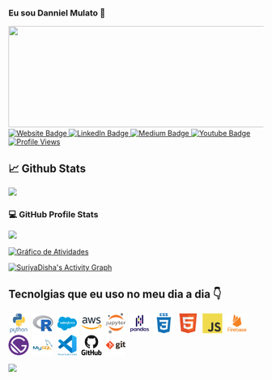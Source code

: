 
### Eu sou Danniel Mulato 👋


<div align="left">
  <img src="https://media.giphy.com/media/dWesBcTLavkZuG35MI/giphy.gif" width="600" height="200"/>
</div>

<!-- Social Media -->
<div id="badges" align="left">
 <a href="http://www.Danniel">
   <img src="https://img.shields.io/badge/website-000000?style=for-the-badge&logo=About.me&logoColor=white" alt="Website Badge">
	   
  <a href="http://www.linkedin.com/in/daniel-mulato">
    <img src="https://img.shields.io/badge/LinkedIn-blue?style=for-the-badge&logo=linkedin&logoColor=white" alt="LinkedIn Badge">
  </a>
  <a href="https://medium.com/dnnielcientista">
    <img src="https://img.shields.io/badge/Medium-12100E?style=for-the-badge&logo=medium&logoColor=white" alt="Medium Badge">
  </a>
  <a href="https://www.youtube.com/@dannielfisico2666">
    <img src="https://img.shields.io/badge/YouTube-FF0000?style=for-the-badge&logo=youtube&logoColor=white" alt="Youtube Badge">
  </a> 
  <a href="#"><img src="https://komarev.com/ghpvc/?username=DannielM&style=for-the-badge&color=red" alt="Profile Views"></a>
</div>

 <!-- Github Activities -->
 ## 📈 Github Stats
  <a href="https://github.com/DenverCoder1/github-readme-streak-stats">
     <p align="left">
         <img src="https://streak-stats.demolab.com?user=DannielM&theme=monokai-metallian&mode=weekly&fire=DD2727">
     </p>
 </a>

<h3>💻 GitHub Profile Stats</h3>
<p align="left">
<a href="https://github.com/DannielM">
  <img height="200em" src="https://github-readme-stats-eight-theta.vercel.app/api?username=DannielM&show_icons=true&theme=algolia&include_all_commits=true&count_private=true"/>
</a>
</p>


[![Gráfico de Atividades](https://github-readme-activity-graph.vercel.app/graph?username=DannielM&bg_color=1F222E&color=F8D866&line=F85D7F&point=FFFFFF&area=true&hide_border=true)](https://github.com/DannielM/github-readme-activity-graph)

 <a href="https://github.com/DannielM/github-readme-activity-graph">
     <img alt="SuriyaDisha's Activity Graph" src="https://github-readme-activity-graph.vercel.app/graph?username=DannielM&bg_color=1F222E&color=F8D866&line=F85D7F&point=FFFFFF&area=true&hide_border=true" width="600" height="200">
 </a>

## Tecnolgias que eu uso no meu dia a dia 👇

<div>
  <img src="https://github.com/devicons/devicon/blob/master/icons/python/python-original-wordmark.svg" title="Java" alt="Java" width="40" height="40"/>&nbsp;
  <img src="https://github.com/devicons/devicon/blob/master/icons/r/r-original.svg" title="React" alt="React" width="40" height="40"/>&nbsp;
  <img src="https://github.com/devicons/devicon/blob/master/icons/salesforce/salesforce-original.svg" title="Spring" alt="Spring" width="40" height="40"/>&nbsp;
  <img src="https://github.com/devicons/devicon/blob/master/icons/amazonwebservices/amazonwebservices-original-wordmark.svg" title="Material UI" alt="Material UI" width="40" height="40"/>&nbsp;
  <img src="https://github.com/devicons/devicon/blob/master/icons/jupyter/jupyter-original-wordmark.svg" title="Flutter" alt="Flutter" width="40" height="40"/>&nbsp;
  <img src="https://github.com/devicons/devicon/blob/master/icons/pandas/pandas-original-wordmark.svg" title="Redux" alt="Redux " width="40" height="40"/>&nbsp;
  <img src="https://github.com/devicons/devicon/blob/master/icons/css3/css3-plain-wordmark.svg"  title="CSS3" alt="CSS" width="40" height="40"/>&nbsp;
  <img src="https://github.com/devicons/devicon/blob/master/icons/html5/html5-original.svg" title="HTML5" alt="HTML" width="40" height="40"/>&nbsp;
  <img src="https://github.com/devicons/devicon/blob/master/icons/javascript/javascript-original.svg" title="JavaScript" alt="JavaScript" width="40" height="40"/>&nbsp;
  <img src="https://github.com/devicons/devicon/blob/master/icons/firebase/firebase-plain-wordmark.svg" title="Firebase" alt="Firebase" width="40" height="40"/>&nbsp;
  <img src="https://github.com/devicons/devicon/blob/master/icons/gatsby/gatsby-original.svg" title="Gatsby"  alt="Gatsby" width="40" height="40"/>&nbsp;
  <img src="https://github.com/devicons/devicon/blob/master/icons/mysql/mysql-original-wordmark.svg" title="MySQL"  alt="MySQL" width="40" height="40"/>&nbsp;
  <img src="https://github.com/devicons/devicon/blob/master/icons/vscode/vscode-original-wordmark.svg" title="NodeJS" alt="NodeJS" width="40" height="40"/>&nbsp;
  <img src="https://github.com/devicons/devicon/blob/master/icons/github/github-original-wordmark.svg" title="AWS" alt="AWS" width="40" height="40"/>&nbsp;
  <img src="https://github.com/devicons/devicon/blob/master/icons/git/git-original-wordmark.svg" title="Git" **alt="Git" width="40" height="40"/>
</div>

<p align="left">
<a href="https://github.com/DannielM">
   <img height="180em" src="https://github-readme-stats-eight-theta.vercel.app/api/top-langs/?username=DannielM&layout=compact&langs_count=8&theme=algolia"/>
</a>
</p>




